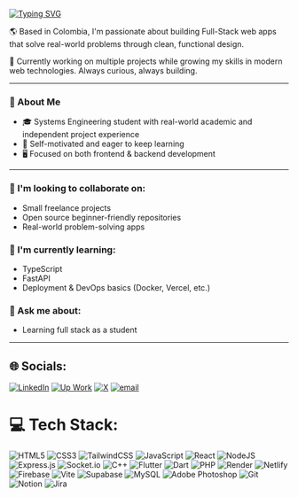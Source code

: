[![Typing SVG](https://readme-typing-svg.herokuapp.com?color=FF3670&size=35&center=true&vCenter=true&width=1000&lines=Welcome+to+my+GitHub+profile!;My+name+is+Samuel+Rivero;I'm+a+Freelancer+Full+Stack+Developer)](https://git.io/typing-svg)

🌎 Based in Colombia, I'm passionate about building Full-Stack web apps that solve real-world problems through clean, functional design.

🚀 Currently working on multiple projects while growing my skills in modern web technologies. Always curious, always building.

---

### 🔧 About Me

- 🎓 Systems Engineering student with real-world academic and independent project experience  
- 🧠 Self-motivated and eager to keep learning  
- 🖥️ Focused on both frontend & backend development  

---

### 🤝 I'm looking to collaborate on:
- Small freelance projects
- Open source beginner-friendly repositories
- Real-world problem-solving apps

### 🌱 I'm currently learning:
- TypeScript
- FastAPI
- Deployment & DevOps basics (Docker, Vercel, etc.)

### 💬 Ask me about:
- Learning full stack as a student

---

## 🌐 Socials:
[![LinkedIn](https://img.shields.io/badge/LinkedIn-%230077B5.svg?logo=linkedin&logoColor=white)](https://www.linkedin.com/in/samuel-enrique-rivero-urribarr%C3%AD-a7927b363/) [![Up Work](https://img.shields.io/badge/Upwork-494949?style=flat&logo=upwork)](https://www.upwork.com/freelancers/~01983e6f2a74e59ac4?mp_source=share) [![X](https://img.shields.io/badge/X-black.svg?logo=X&logoColor=white)](https://x.com/RiveroDeveloper) [![email](https://img.shields.io/badge/Email-D14836?logo=gmail&logoColor=white)](mailto:samuelenriquerivero@gmail.com)

# 💻 Tech Stack:
![HTML5](https://img.shields.io/badge/html5-%23E34F26.svg?style=for-the-badge&logo=html5&logoColor=white) ![CSS3](https://img.shields.io/badge/css3-%231572B6.svg?style=for-the-badge&logo=css3&logoColor=white) ![TailwindCSS](https://img.shields.io/badge/tailwindcss-%2338B2AC.svg?style=for-the-badge&logo=tailwind-css&logoColor=white) ![JavaScript](https://img.shields.io/badge/javascript-%23323330.svg?style=for-the-badge&logo=javascript&logoColor=%23F7DF1E) ![React](https://img.shields.io/badge/react-%2320232a.svg?style=for-the-badge&logo=react&logoColor=%2361DAFB) ![NodeJS](https://img.shields.io/badge/node.js-6DA55F?style=for-the-badge&logo=node.js&logoColor=white) ![Express.js](https://img.shields.io/badge/express.js-%23404d59.svg?style=for-the-badge&logo=express&logoColor=%2361DAFB)  ![Socket.io](https://img.shields.io/badge/Socket.io-black?style=for-the-badge&logo=socket.io&badgeColor=010101) ![C++](https://img.shields.io/badge/c++-%2300599C.svg?style=for-the-badge&logo=c%2B%2B&logoColor=white) ![Flutter](https://img.shields.io/badge/Flutter-%2302569B.svg?style=for-the-badge&logo=Flutter&logoColor=white) ![Dart](https://img.shields.io/badge/dart-%230175C2.svg?style=for-the-badge&logo=dart&logoColor=white) ![PHP](https://img.shields.io/badge/php-%23777BB4.svg?style=for-the-badge&logo=php&logoColor=white) ![Render](https://img.shields.io/badge/Render-%46E3B7.svg?style=for-the-badge&logo=render&logoColor=white) ![Netlify](https://img.shields.io/badge/netlify-%23000000.svg?style=for-the-badge&logo=netlify&logoColor=#00C7B7) ![Firebase](https://img.shields.io/badge/firebase-%23039BE5.svg?style=for-the-badge&logo=firebase)  ![Vite](https://img.shields.io/badge/vite-%23646CFF.svg?style=for-the-badge&logo=vite&logoColor=white) ![Supabase](https://img.shields.io/badge/Supabase-3ECF8E?style=for-the-badge&logo=supabase&logoColor=white) ![MySQL](https://img.shields.io/badge/mysql-4479A1.svg?style=for-the-badge&logo=mysql&logoColor=white) ![Adobe Photoshop](https://img.shields.io/badge/adobe%20photoshop-%2331A8FF.svg?style=for-the-badge&logo=adobe%20photoshop&logoColor=white) ![Git](https://img.shields.io/badge/git-%23F05033.svg?style=for-the-badge&logo=git&logoColor=white) ![Notion](https://img.shields.io/badge/Notion-%23000000.svg?style=for-the-badge&logo=notion&logoColor=white) ![Jira](https://img.shields.io/badge/jira-%230A0FFF.svg?style=for-the-badge&logo=jira&logoColor=white)

